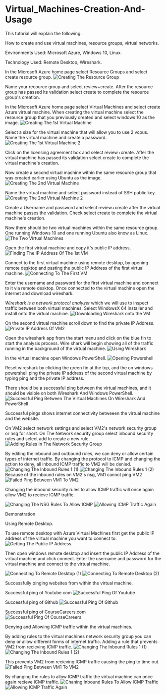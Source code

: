 # Virtual_Machines-Creation-And-Usage

This tutorial will explain the following.

How to create and use virtual machines, resource groups, virtual networks.

Environments Used: Microsoft Azure, Windows 10, Linux. 

Technology Used: Remote Desktop, Wireshark.

In the Microsoft Azure home page select Resource Groups and select create resource group.
![Creating The Resource Group](https://github.com/Ken7281/Virtual_Machines-Creation-And-Usage/assets/142465932/ecefe4a5-39d3-44bb-a5a8-ecac8624450e)

Name your recource group and select review+create. 
After the resource group has passed its validation select create to complete the resource group's creation.

In the Microsoft Azure home page select Virtual Machines and select create Azure virtual machine.
When creating the virtual machine select the resource group that you previously created and select windows 10 as the image.
![Creating The 1st Virtual Machine](https://github.com/Ken7281/Virtual_Machines-Creation-And-Usage/assets/142465932/85d50f7b-9b60-43a6-9020-cc4d721878ab)

Select a size for the virtual machine that will allow you to use 2 vcpus.
Name the virtual machine and create a password. 
![Creating The 1st Virtual Machine 2](https://github.com/Ken7281/Virtual_Machines-Creation-And-Usage/assets/142465932/ae35854a-a1fa-4661-bf9d-32fc40a34d6d)

Click on the licensing agreement box and select review+create.
After the virtual machine has passed its validation selcet create to complete the virtual machine's creation.

Now create a second virtual machine within the same resource group that was created earlier using Ubuntu as the image.
![Creating The 2nd Virtual Machine](https://github.com/Ken7281/Virtual_Machines-Creation-And-Usage/assets/142465932/9650a13d-dfa5-4e2d-861e-bcdf7ecf7a0e)

Name the virtual machine and select password instead of SSH public key.
![Creating The 2nd Virtual Machine 2](https://github.com/Ken7281/Virtual_Machines-Creation-And-Usage/assets/142465932/f6073b02-9051-4b7c-8239-d51e6389e833)

Create a Username and password and select review+create after the virtual machine passes the validation.
Check select create to complete the virtual machine's creation.

Now there should be two virtual machines within the same resource group. One running Windows 10 and one running Ubuntu also know as Linux.
![The Two Virtual Machines](https://github.com/Ken7281/Virtual_Machines-Creation-And-Usage/assets/142465932/4ba7e14f-1eb1-4ea2-a583-474b4887c728)

Open the first virtual machine and copy it's public IP address.
![Finding The IP Address Of The 1st VM](https://github.com/Ken7281/Virtual_Machines-Creation-And-Usage/assets/142465932/baf8d482-e0ed-444a-895e-eeb12a28c152)

Connect to the first virtual machine using remote desktop, by opening remote desktop and pasting the public IP Address of the first virtual machine.
![Connecting To The First VM](https://github.com/Ken7281/Virtual_Machines-Creation-And-Usage/assets/142465932/12ddd9b6-ede2-4359-a45c-f99b6f5736e7)

Enter the username and password for the first virtual machine and connect to it via remote desktop.
Once connected to the virtual machine open the internet and download wireshark.

*Wireshark is a network protocol analyzer* which we will use to inspect traffic between both virtual machines.
Select WindowsX 64 installer and install onto the virtual machine. 
![Downloading Wireshark onto the VM](https://github.com/Ken7281/Virtual_Machines-Creation-And-Usage/assets/142465932/0a337839-7efe-4b21-ab9d-5afb1da3a140)

On the second virtual machine scroll down to find the private IP Address.
![Private IP Address Of VM2](https://github.com/Ken7281/Virtual_Machines-Creation-And-Usage/assets/142465932/75a62686-d853-436f-aa0e-7b82dbd67f12)

Open the wireshark app from the start menu and click on the blue fin to start the analysis process.
Wire shark will begin showing all of the traffic running in the background of the virtual machine.
![Using Wireshark](https://github.com/Ken7281/Virtual_Machines-Creation-And-Usage/assets/142465932/9508d356-4643-4ff5-a655-e828a67da7cb)

In the virtual machine open Windows PowerShell. 
![Opening Powershell](https://github.com/Ken7281/Virtual_Machines-Creation-And-Usage/assets/142465932/cd567309-89de-4537-a9cd-62037bebb2cd)

Reset wireshark by clicking the green fin at the top, and the on windows powershell ping the private IP address of the second virtual machine by typing ping and the private IP address.

There should be a successful ping between the virtual machines, and it should be visible on both Wireshark And Windows PowerShell.
![Successful Ping Between The Virtual Machines On Wireshark And PowerShell](https://github.com/Ken7281/Virtual_Machines-Creation-And-Usage/assets/142465932/76aee27f-689f-4023-bb65-c4fad219dce6)

Successful pings shows internet connectivity betweeen the virtual machine and the website.

On VM2 select network settings and select VM2's network security group or nsg for short. 
On The Network security group select inbound security rules and select add to create a new rule.
![Adding Rules In The Network Security Group](https://github.com/Ken7281/Virtual_Machines-Creation-And-Usage/assets/142465932/9656a31b-1185-4d45-9da9-51c8a13c7e1d)

By editing the inbound and outbound rules, we can deny or allow certain types of internet traffic.
By changing the protocol to ICMP and changing the action to deny, all inbound ICMP traffic to VM2 will be denied. 
![Changing The Inbound Rules 1 (1)](https://github.com/Ken7281/Virtual_Machines-Creation-And-Usage/assets/142465932/fba3a5dd-734d-44ec-ba38-bf1ab606021d)
![Changing The Inbound Rules 1 (2)](https://github.com/Ken7281/Virtual_Machines-Creation-And-Usage/assets/142465932/0c4c0336-e840-4ed6-b628-09b5329b8af9)
Because of the inbound rules on VM2's nsg, VM1 cannot ping VM2
![Failed Ping Between VM1 To VM2](https://github.com/Ken7281/Virtual_Machines-Creation-And-Usage/assets/142465932/d2f552bd-6b9f-49fa-8b30-08e60048522a)

Changing the inbound security rules to allow ICMP traffic will once again allow VM2 to recieve ICMP traffic.

![Changing The NSG Rules To Allow ICMP](https://github.com/Ken7281/Virtual_Machines-Creation-And-Usage/assets/142465932/bced5605-6527-4666-a99c-262e53da37cf)
![Allowing ICMP Traffic Again](https://github.com/Ken7281/Virtual_Machines-Creation-And-Usage/assets/142465932/e0f43504-d788-4e37-a4c6-39b5dc160d9b)


Demonstration 

Using Remote Desktop.

To use remote desktop with Azure Virtual Machines first get the public IP address of the virtual machine you want to connect to.
![Getting The Public IP Address](https://github.com/Ken7281/Virtual_Machines-Creation-And-Usage/assets/142465932/9809f8c7-f832-4a6d-847b-b25df000b3ca)

Then open windows remote desktop and insert the public IP Address of the virtual machine and click connect. 
Enter the username and password for the virtual machine and connect to the virtual machine.

![Connecting To Remote Desktop (1)](https://github.com/Ken7281/Virtual_Machines-Creation-And-Usage/assets/142465932/0b17136d-858e-4bdd-b1fc-13c45f6eee2c)
![Connecting To Remote Desktop (2)](https://github.com/Ken7281/Virtual_Machines-Creation-And-Usage/assets/142465932/a4b172d7-63fe-4396-a7b5-4081df9b3742)

Successfully pinging websites from within the virtual machine. 

Successful ping of Youtube.com
![Successful Ping Of Youtube](https://github.com/Ken7281/Virtual_Machines-Creation-And-Usage/assets/142465932/8b8b4289-de2f-483a-986a-09f5054a3202)

Successful ping of Github
![Successful Ping Of Github](https://github.com/Ken7281/Virtual_Machines-Creation-And-Usage/assets/142465932/b9bea225-183b-422e-9050-b84180f4d500)

Successful ping of CourseCareers.com 
![Successful Ping Of CourseCareers](https://github.com/Ken7281/Virtual_Machines-Creation-And-Usage/assets/142465932/a46a0a78-548c-47a7-8e7f-027fac6fb4f6)

Denying and Allowing ICMP traffic within the virtual machines. 

By adding rules to the virtual machines network security group you can deny or allow different forms of internet traffic.
Adding a rule that prevents VM2 from recieving ICMP traffic. 
![Changing The Inbound Rules 1 (1)](https://github.com/Ken7281/Virtual_Machines-Creation-And-Usage/assets/142465932/41ae6a8a-e7e1-4ddc-b6d1-48f4b30448ef)
![Changing The Inbound Rules 1 (2)](https://github.com/Ken7281/Virtual_Machines-Creation-And-Usage/assets/142465932/300a2703-2ffc-4a9a-910c-f276090882f3)

This prevents VM2 from recieving ICMP traffic causing the ping to time out.
![Failed Ping Between VM1 To VM2](https://github.com/Ken7281/Virtual_Machines-Creation-And-Usage/assets/142465932/ead87ce9-e1c2-47f6-8e6c-7b57fb255353)

By changing the rules to allow ICMP traffic the virtual machine can once again recieve ICMP traffic. 
![Chaning Inbound Rules To Allow ICMP Traffic](https://github.com/Ken7281/Virtual_Machines-Creation-And-Usage/assets/142465932/23f4ffc8-325b-4830-9cfc-d2d65fca1f6d)
![Allowing ICMP Traffic Again](https://github.com/Ken7281/Virtual_Machines-Creation-And-Usage/assets/142465932/a1352484-c6b1-473b-8f0d-150ab86c76d3)
